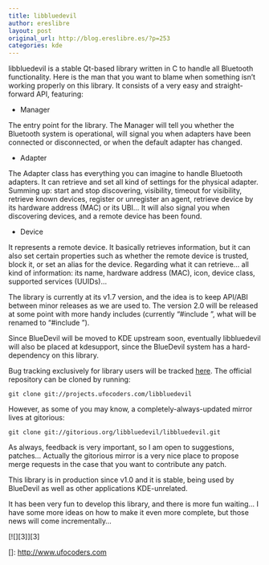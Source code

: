 ```yaml
---
title: libbluedevil
author: ereslibre
layout: post
original_url: http://blog.ereslibre.es/?p=253
categories: kde
---
```

libbluedevil is a stable Qt-based library written in C to handle all Bluetooth functionality. Here is the man that you want to blame when something isn’t working properly on this library. It consists of a very easy and straight-forward API, featuring:

*   Manager

The entry point for the library. The Manager will tell you whether the Bluetooth system is operational, will signal you when adapters have been connected or disconnected, or when the default adapter has changed.

*   Adapter

The Adapter class has everything you can imagine to handle Bluetooth adapters. It can retrieve and set all kind of settings for the physical adapter. Summing up: start and stop discovering, visibility, timeout for visibility, retrieve known devices, register or unregister an agent, retrieve device by its hardware address (MAC) or its UBI… It will also signal you when discovering devices, and a remote device has been found.

*   Device

It represents a remote device. It basically retrieves information, but it can also set certain properties such as whether the remote device is trusted, block it, or set an alias for the device. Regarding what it can retrieve… all kind of information: its name, hardware address (MAC), icon, device class, supported services (UUIDs)…

The library is currently at its v1.7 version, and the idea is to keep API/ABI between minor releases as we are used to. The version 2.0 will be released at some point with more handy includes (currently “#include ”, what will be renamed to “#include ”).

Since BlueDevil will be moved to KDE upstream soon, eventually libbluedevil will also be placed at kdesupport, since the BlueDevil system has a hard-dependency on this library.

Bug tracking exclusively for library users will be tracked [here][1]. The official repository can be cloned by running:

 [1]: http://projects.ufocoders.com/projects/libbluedevil

    git clone git://projects.ufocoders.com/libbluedevil

However, as some of you may know, a completely-always-updated mirror lives at gitorious:

    git clone git://gitorious.org/libbluedevil/libbluedevil.git

As always, feedback is very important, so I am open to suggestions, patches… Actually the gitorious mirror is a very nice place to propose merge requests in the case that you want to contribute any patch.

This library is in production since v1.0 and it is stable, being used by BlueDevil as well as other applications KDE-unrelated.

It has been very fun to develop this library, and there is more fun waiting… I have some more ideas on how to make it even more complete, but those news will come incrementally…

[![][3]][3]

 []: http://www.ufocoders.com
